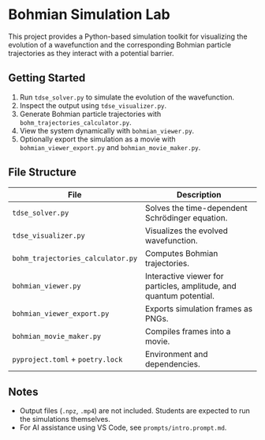 # Bohmian Simulation Lab

This project provides a Python-based simulation toolkit for visualizing the evolution of a wavefunction and the corresponding Bohmian particle trajectories as they interact with a potential barrier.

## Getting Started

1. Run `tdse_solver.py` to simulate the evolution of the wavefunction.
2. Inspect the output using `tdse_visualizer.py`.
3. Generate Bohmian particle trajectories with `bohm_trajectories_calculator.py`.
4. View the system dynamically with `bohmian_viewer.py`.
5. Optionally export the simulation as a movie with `bohmian_viewer_export.py` and `bohmian_movie_maker.py`.

## File Structure

| File                         | Description |
|------------------------------|-------------|
| `tdse_solver.py`             | Solves the time-dependent Schrödinger equation. |
| `tdse_visualizer.py`         | Visualizes the evolved wavefunction. |
| `bohm_trajectories_calculator.py` | Computes Bohmian trajectories. |
| `bohmian_viewer.py`          | Interactive viewer for particles, amplitude, and quantum potential. |
| `bohmian_viewer_export.py`   | Exports simulation frames as PNGs. |
| `bohmian_movie_maker.py`     | Compiles frames into a movie. |
| `pyproject.toml` + `poetry.lock` | Environment and dependencies. |

## Notes

- Output files (`.npz`, `.mp4`) are not included. Students are expected to run the simulations themselves.
- For AI assistance using VS Code, see `prompts/intro.prompt.md`.